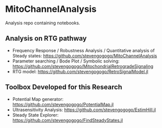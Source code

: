 # MitoChannelAnalysis

Analysis repo containing notebooks.


## Analysis on RTG pathway

- Frequency Response / Robustness Analysis / Quantitative analysis of Steady states: https://github.com/stevengogogo/MitoChannelAnalysis 
- Parameter searching / Bode Plot / Symbolic solving: https://github.com/stevengogogo/MitochondrialRetrogradeSignaling
- RTG model: https://github.com/stevengogogo/RetroSignalModel.jl


## Toolbox Developed for this Research

- Potential Map generator: https://github.com/stevengogogo/PotentialMap.jl 
- Ultrasensitivity Analysis: https://github.com/stevengogogo/EstimHill.jl
- Steady State Explorer: https://github.com/stevengogogo/FindSteadyStates.jl

